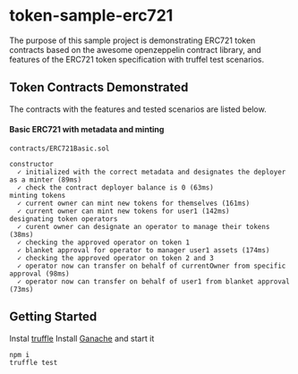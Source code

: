 # token-sample-erc721

The purpose of this sample project is demonstrating ERC721 token contracts based on the awesome openzeppelin contract library, and features of the ERC721 token specification with truffel test scenarios.

## Token Contracts Demonstrated

The contracts with the features and tested scenarios are listed below.

#### Basic ERC721 with metadata and minting
```
contracts/ERC721Basic.sol

constructor
  ✓ initialized with the correct metadata and designates the deployer as a minter (89ms)
  ✓ check the contract deployer balance is 0 (63ms)
minting tokens
  ✓ current owner can mint new tokens for themselves (161ms)
  ✓ current owner can mint new tokens for user1 (142ms)
designating token operators
  ✓ curent owner can designate an operator to manage their tokens (38ms)
  ✓ checking the approved operator on token 1
  ✓ blanket approval for operator to manager user1 assets (174ms)
  ✓ checking the approved operator on token 2 and 3
  ✓ operator now can transfer on behalf of currentOwner from specific approval (98ms)
  ✓ operator now can transfer on behalf of user1 from blanket approval (73ms)
```

## Getting Started

Instal [truffle](https://truffleframework.com/truffle)
Install [Ganache](https://truffleframework.com/ganache) and start it

```
npm i
truffle test
``` 